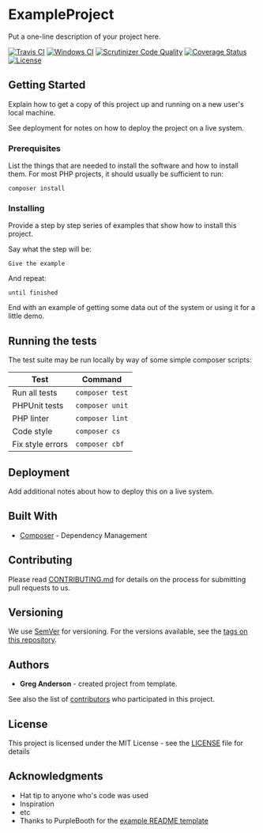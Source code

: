 # ExampleProject

Put a one-line description of your project here.

[![Travis CI](https://travis-ci.org/example-org/example-project.svg?branch=master)](https://travis-ci.org/example-org/example-project)
[![Windows CI](https://ci.appveyor.com/api/projects/status/REPLACE_THIS?svg=true)](https://ci.appveyor.com/project/example-org/example-project)
[![Scrutinizer Code Quality](https://scrutinizer-ci.com/g/example-org/example-project/badges/quality-score.png?b=master)](https://scrutinizer-ci.com/g/example-org/example-project/?branch=master)
[![Coverage Status](https://coveralls.io/repos/github/example-org/example-project/badge.svg?branch=master)](https://coveralls.io/github/example-org/example-project?branch=master) 
[![License](https://poser.pugx.org/example-org/example-project/license)](https://github.com/example-org/example-project//master/LICENSE)

## Getting Started

Explain how to get a copy of this project up and running on a new user's local machine.

See deployment for notes on how to deploy the project on a live system.

### Prerequisites

List the things that are needed to install the software and how to install them. For most PHP projects, it should usually be sufficient to run:

```
composer install
```

### Installing

Provide a step by step series of examples that show how to install this project.

Say what the step will be:

```
Give the example
```

And repeat:

```
until finished
```

End with an example of getting some data out of the system or using it for a little demo.

## Running the tests

The test suite may be run locally by way of some simple composer scripts:

| Test             | Command
| ---------------- | ---
| Run all tests    | `composer test`
| PHPUnit tests    | `composer unit`
| PHP linter       | `composer lint`
| Code style       | `composer cs`     
| Fix style errors | `composer cbf`


## Deployment

Add additional notes about how to deploy this on a live system.

## Built With

* [Composer](https://getcomposer.org/) - Dependency Management

## Contributing

Please read [CONTRIBUTING.md](CONTRIBUTING.md) for details on the process for submitting pull requests to us.

## Versioning

We use [SemVer](http://semver.org/) for versioning. For the versions available, see the [tags on this repository](https://github.com/example-org/example-project/tags). 

## Authors

* **Greg Anderson** - created project from template.

See also the list of [contributors](https://github.com/example-org/example-project/contributors) who participated in this project.

## License

This project is licensed under the MIT License - see the [LICENSE](LICENSE) file for details

## Acknowledgments

* Hat tip to anyone who's code was used
* Inspiration
* etc
* Thanks to PurpleBooth for the [example README template](https://gist.github.com/PurpleBooth/109311bb0361f32d87a2)
